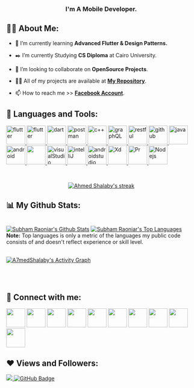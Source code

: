 
<h3 align="center">I'm A Mobile Developer.</h3>


## 🙋‍♂️ About Me:

- 🌱 I’m currently learning **Advanced Flutter & Design Patterns.**

- ✒️ I’m currently Studying **CS Diploma** at Cairo University.

- 👯 I’m looking to collaborate on **OpenSource Projects**.

- 👨‍💻 All of my projects are available at **[My Repository](https://github.com/A7medShalaby?tab=repositories)**.

- 📫 How to reach me >> **[Facebook Account](https://www.facebook.com/A7medGShalaby)**.
  

## 🚀 Languages and Tools:

<p align="left"> 
    <a href="https://flutter.dev/" target="_blank"> <img src="https://img.icons8.com/color/48/000000/flutter.png" alt="flutter" width="50" height="50"/> </a> 
    <a href="https://firebase.google.com/" target="_blank"> <img src="https://img.icons8.com/color/48/000000/firebase.png" alt="flutter" width="50" height="50"/> </a> 
    <a href="https://dart.dev/" target="_blank"> <img src="https://img.icons8.com/color/48/000000/dart.png" alt="dart" width="50" height="50"/> </a>
    <a href="https://postman.com" target="_blank"> <img src="https://www.vectorlogo.zone/logos/getpostman/getpostman-icon.svg" alt="postman" width="50" height="50"/> </a> 
    <a href="https://en.wikipedia.org/wiki/C%2B%2B" target="_blank"> <img src="https://img.icons8.com/color/48/000000/c-plus-plus-logo.png" alt="c++" width="50" height="50"/> </a>
    <a href="https://graphql.org/" target="_blank"> <img src="https://img.icons8.com/color/48/000000/graphql.png" alt="graphQL" width="50" height="50"/> </a>
    <a href="https://restfulapi.net/" target="_blank"> <img src="https://blog.restcase.com/content/images/2016/10/icon-gears-blue-big.png" alt="restful" width="50" height="50"/> </a>
    <a  href="https://github.com/" target="_blank"> <img src="https://img.icons8.com/nolan/64/github.png" alt="github" width="50" height="50"/> </a> 
    <a href="https://www.java.com" target="_blank"> <img src="https://img.icons8.com/color/48/000000/java-coffee-cup-logo--v2.png" alt="java" width="50" height="50" /> </a>
    <a href="https://www.android.com/" target="_blank"> <img src="https://img.icons8.com/fluency/48/000000/android-os.png" alt="android" width="50" height="50"/> </a> 
    <a href="https://git-scm.com/" target="_blank"> <img src="https://img.icons8.com/color/48/000000/git.png" width="50" height="50"/> </a> 
    <a href="https://code.visualstudio.com/" target="_blank"> <img src="https://img.icons8.com/color/48/000000/visual-studio-code-2019.png" alt="visualStudio" width="50" height="50"/> </a> 
    <a href="https://www.jetbrains.com/idea/" target="_blank"> <img src="https://img.icons8.com/color/50/000000/intellij-idea.png" alt="intelliJ" width="50" height="50"/> </a> 
    <a href="https://developer.android.com/studio" target="_blank"> <img src="https://img.icons8.com/color/48/000000/android-studio--v2.png" alt="androidstudio" width="50" height="50"/> </a> 
    <a href="[https://www.jetbrains.com/idea/](https://www.adobe.com/mena_en/products/xd.html)" target="_blank"> <img src="https://img.icons8.com/color/344/adobe-xd--v1.png" alt="Xd" width="50" height="50"/> </a> 
    <a href="[https://developer.android.com/studio](https://www.adobe.com/mena_en/products/premiere.html?skwcid=AL!3085!3!340874576852!e!!g!!premiere%20video%20editing&mv=search&sdid=LQLZT7BT&ef_id=CjwKCAjw4ayUBhA4EiwATWyBrsPadPYwRV-l1nkefhPtQz11Tgji5SUa-E_U2EIr5GnzzWHP7kLqNhoCukwQAvD_BwE:G:s&s_kwcid=AL!3085!3!340874576852!e!!g!!premiere%20video%20editing!1463978787!57154896872&gclid=CjwKCAjw4ayUBhA4EiwATWyBrsPadPYwRV-l1nkefhPtQz11Tgji5SUa-E_U2EIr5GnzzWHP7kLqNhoCukwQAvD_BwE)" target="_blank"> <img src="https://img.icons8.com/color/344/adobe-premiere-pro--v1.png" alt="Pr" width="50" height="50"/> </a>
    <a href="https://nodejs.org/en/" target="_blank"> <img src="https://img.icons8.com/color/344/nodejs.png" alt="Nodejs" width="50" height="50"/> </a> 

</p>

<br/>

<p align="center">
    <a href="https://github.com/A7medShalaby/github-readme-streak-stats">
        <img title="🔥 Get streak stats for your profile at git.io/streak-stats" alt="Ahmed Shalaby's streak" src="https://github-readme-streak-stats.herokuapp.com/?user=AhmedShalaby&theme=black-ice&hide_border=true&stroke=0000&background=060A0CD0"/>
    </a>
</p>

## 📊 My Github Stats:

  <br/>
    <a href="https://github.com/A7medShalaby/github-readme-stats"><img alt="Subham Raoniar's Github Stats" src="https://github-readme-stats.vercel.app/api?username=A7medShalaby&show_icons=true&count_private=true&theme=react&hide_border=true&bg_color=0D1117" /></a>
  <a href="https://github.com/A7medShalaby/github-readme-stats"><img alt="Subham Raoniar's Top Languages" src="https://github-readme-stats.vercel.app/api/top-langs/?username=A7medShalaby&langs_count=8&count_private=true&layout=compact&theme=react&hide_border=true&bg_color=0D1117" /></a>
  <br/>
  <b>Note:</b> Top languages is only a metric of the languages my public code consists of and doesn't reflect experience or skill level.


<br/>
<br/>

<a href="https://github.com/A7medShalaby/github-readme-activity-graph"><img alt="A7medShalaby's Activity Graph" src="https://activity-graph.herokuapp.com/graph?username=A7medShalaby&bg_color=0D1117&color=5BCDEC&line=5BCDEC&point=FFFFFF&hide_border=true" /></a>

<br/>
<br/>

## 🔗 Connect with me:
<p align="left">


<a href = "https://www.linkedin.com/in/ahmed-shalaby-21196521b/"><img src="https://img.icons8.com/fluent/48/000000/linkedin.png" width="50" height="50" /></a>
<a href = "https://www.facebook.com/A7medGShalaby/"><img src="https://img.icons8.com/fluency/48/000000/facebook.png" width="50" height="50" /></a>
<a href = "https://www.instagram.com/ahmed.g.shalapy/"><img src="https://img.icons8.com/fluent/48/000000/instagram-new.png" width="50" height="50"/></a>
<img src="https://img.icons8.com/color/48/000000/whatsapp--v1.png" width="50" height="50" /></a>
<a href = "https://www.snapchat.com/add/ahmedshalapy007?share_id=vy3333Jfbfk&locale=en-US"><img src="https://img.icons8.com/fluency/48/000000/snapchat.png" width="50" height="50" /></a>
<img src="https://img.icons8.com/color/48/000000/telegram-app--v1.png" width="50" height="50" /></a>
<a href = "https://ar.quora.com/profile/Ahmed-Shalaby-11?ch=10&oid=1505294296&share=77e4d0bf&srid=uUrrjd&target_type=user"><img src="https://img.icons8.com/ios/50/fa314a/quora.png" width="50" height="50" ></a>
<a href = "https://twitter.com/A7medGShalaby"><img src="https://img.icons8.com/fluent/48/000000/twitter.png" width="50" height="50" /></a>
<img src="https://img.icons8.com/doodle/48/fa314a/discord-logo.png" width="50" height="50" /></a>
<img src="https://img.icons8.com/color/48/000000/signal-app.png" width="50" height="50" /></a>
</p>

## ❤ Views and Followers:
<a href="https://github.com/Meghna-DAS/github-profile-views-counter">
    <img src="https://komarev.com/ghpvc/?username=A7medShalaby">
</a>
<a href="https://github.com/A7medShalaby?tab=followers"><img src="https://img.shields.io/github/followers/A7medShalaby?label=Followers&style=social" alt="GitHub Badge"></a>
